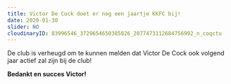 ```yaml
---
title: Victor De Cock doet er nog een jaartje KKFC bij!
date: 2020-01-30
slider: NO
cloudinaryID: 83996546_3729654650385826_2077473112684756992_n_coqctu
---
```


De club is verheugd om te kunnen melden dat Victor De Cock ook volgend jaar actief zal zijn bij de club!

**Bedankt en succes Victor!**
